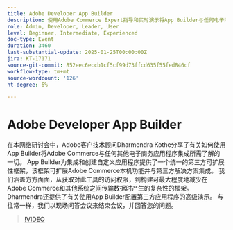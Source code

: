 ```yaml
---
title: Adobe Developer App Builder
description: 使用Adobe Commerce Expert指导和实时演示将App Builder与任何电子商务应用程序集成
role: Admin, Developer, Leader, User
level: Beginner, Intermediate, Experienced
doc-type: Event
duration: 3460
last-substantial-update: 2025-01-25T00:00:00Z
jira: KT-17171
source-git-commit: 852eec6eccb1cf5cf99d73ffcd635f55fed846cf
workflow-type: tm+mt
source-wordcount: '126'
ht-degree: 6%

---
```



# Adobe Developer App Builder

在本网络研讨会中，Adobe客户技术顾问Dharmendra Kothe分享了有关如何使用App Builder将Adobe Commerce与任何其他电子商务应用程序集成所需了解的一切。 App Builder为集成和创建自定义应用程序提供了一个统一的第三方可扩展性框架，该框架可扩展Adobe Commerce本机功能并与第三方解决方案集成。 我们涵盖方方面面，从获取对此工具的访问权限，到构建可最大程度地减少在Adobe Commerce和其他系统之间传输数据时产生的复杂性的框架。 Dharmendra还提供了有关使用App Builder配置第三方应用程序的高级演示。 与往常一样，我们以现场问答会议来结束会议，并回答您的问题。

>[!VIDEO](https://video.tv.adobe.com/v/3443027/?learn=on&enablevpops)
